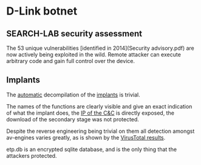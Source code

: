 # D-Link botnet

## SEARCH-LAB security assessment

The 53 unique vulnerabilities [identified in 2014](Security advisory.pdf) are now actively being exploited in the wild.
Remote attacker can execute arbitrary code and gain full control over the device.

## Implants

The [automatic](screen_1.png) decompilation of the [implants](screen_2.png) is trivial.

The names of the functions are clearly visible and give an exact indication of what the implant does,
the [IP of the C&C](screen_3.png) is directly exposed, the download of the secondary stage was not protected.

Despite the reverse engineering being trivial on them all detection amongst av-engines varies greatly,
as is shown by the [VirusTotal results](screen_4.png).

etp.db is an encrypted sqlite database, and is the only thing that the attackers protected.
